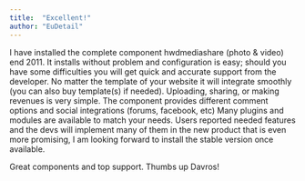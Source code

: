 ```yaml
---
title:  "Excellent!"
author: "EuDetail"
---
```

I have installed the complete component hwdmediashare (photo & video) end 2011.
It installs without problem and configuration is easy; should you have some difficulties you will get quick and accurate support from the developer.
No matter the template of your website it will integrate smoothly (you can also buy template(s) if needed).
Uploading, sharing, or making revenues is very simple.
The component provides different comment options and social integrations (forums, facebook, etc)
Many plugins and modules are available to match your needs.
Users reported needed features and the devs will implement many of them in the new product that is even more promising, I am looking forward to install the stable version once available.

Great components and top support.
Thumbs up Davros!